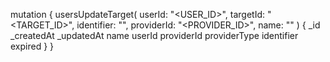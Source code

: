 mutation {
    usersUpdateTarget(
        userId: "<USER_ID>",
        targetId: "<TARGET_ID>",
        identifier: "<IDENTIFIER>",
        providerId: "<PROVIDER_ID>",
        name: "<NAME>"
    ) {
        _id
        _createdAt
        _updatedAt
        name
        userId
        providerId
        providerType
        identifier
        expired
    }
}
